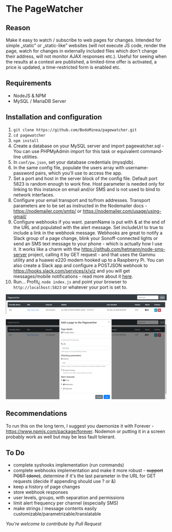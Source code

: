 # The PageWatcher
## Reason
Make it easy to watch / subscribe to web pages for changes. Intended for simple „static” or „static-like” websites (will not execute JS code, render the page, watch for changes in externally included files which don't change their address, will not monitor AJAX responses etc.). Useful for seeing when the results at a contest are published, a limited-time offer is activated, a price is updated, a time-restricted form is enabled etc.
## Requirements
- NodeJS & NPM
- MySQL / MariaDB Server
## Installation and configuration
1. `git clone https://github.com/BodoMinea/pagewatcher.git`
2. `cd pagewatcher`
4. `npm install`
5. Create a database on your MySQL server and import pagewatcher.sql - You can use PHPMyAdmin import for this task or equivalent command-line utilities.
4. In `conf/pw.json`, set your database credentials (mysqldb).
6. In the same config file, populate the users array with username-password pairs, which you'll use to access the app.
7. Set a port and host in the server block of the config file. Default port 5823 is random enough to work fine. Host parameter is needed only for linking to this instance on email and/or SMS and is not used to bind to network interfaces.
8. Configure your email transport and to/from addresses. Transport parameters are to be set as instructed in the Nodemailer docs - https://nodemailer.com/smtp/ or https://nodemailer.com/usage/using-gmail/
9. Configure webhooks if you want. paramName is put with & at the end of the URL and populated with the alert message. Set includeUrl to true to include a link in the webhook message. Webhooks are great to notify a Slack group of a page change, blink your Sonoff-connected lights or send an SMS text message to your phone - which is actually how I use it. It works like a charm with the https://github.com/hetmann/node-sms-server project, calling it by GET request - and that uses the Gammu utility and a huawei e220 modem hooked up to a Raspberry Pi. You can also create a Slack app and configure a POSTJSON webhook to https://hooks.slack.com/services/x/y/z and you will get messages/mobile notifications - read more about it [here](https://api.slack.com/incoming-webhooks).
10. Run... Profit¿ `node index.js` and point your browser to `http://localhost:5823` or whatever your port is set to.

![Screenshot 1](chrome_DwHWWYKtcO.png "Screenshot 1")

![Screenshot 2](chrome_ost2fK0nai.png "Screenshot 2")

## Recommendations
To run this on the long term, I suggest you daemonize it with Forever - https://www.npmjs.com/package/forever. Nodemon or putting it in a screen probably work as well but may be less fault tolerant.
## To Do
- complete syshooks implementation (run commands)
- complete webhooks implementation and make it more robust - ~~support POST (done)~~, determine if it's the last parameter in the URL for GET requests (decide if appending should use ? or &)
- keep a history of page changes
- store webhook responses
- user levels, groups, with separation and permissions
- limit alert frequency per channel (especially SMS)
- make strings / message contents easily customizable/parametrizable/translatable

*You're welcome to contribute by Pull Request*
